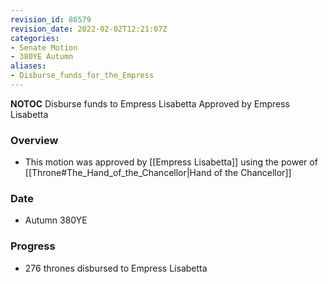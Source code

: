 ```yaml
---
revision_id: 86579
revision_date: 2022-02-02T12:21:07Z
categories:
- Senate Motion
- 380YE Autumn
aliases:
- Disburse_funds_for_the_Empress
---
```



__NOTOC__
Disburse funds to Empress Lisabetta
Approved by Empress Lisabetta

### Overview
* This motion was approved by [[Empress Lisabetta]] using the power of [[Throne#The_Hand_of_the_Chancellor|Hand of the Chancellor]]

### Date
* Autumn 380YE

### Progress
* 276 thrones disbursed to Empress Lisabetta